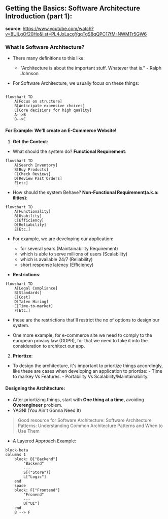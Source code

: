 ## Getting the Basics: Software Architecture Introduction (part 1):

**source**: https://www.youtube.com/watch?v=8UlLgOf20Ho&list=PL4JxLacgYgqTgS8qQPC17fM-NWMTr5GW6

### What is Software Architecture?

- There many definitions to this like:

  - "Architecture is about the important stuff. Whatever that is." - Ralph Johnson

- For Software Architecture, we usually focus on these things:

```mermaid

flowchart TD
    A[Focus on structure]
    B[Anticipate expensive choices]
    C[Core decisions for high quality]
    A-->B
    B-->C
```

#### For Example: We'll create an E-Commerce Website!

1. **Get the Context**:

- What should the system do?
  **Functional Requirement**:

```mermaid
flowchart TD
    A[Search Inventory]
    B[Buy Products]
    C[Check Reviews]
    D[Review Past Orders]
    E[etc]
```

- How should the system Behave?
  **Non-Functional Requirement(a.k.a: ilities)**:

```mermaid
flowchart TD
    A[Functionality]
    B[Usability]
    C[Efficiency]
    D[Reliability]
    E[Etc.]
```

- For example, we are developing our application:

  - for several years (Maintainability Requirement)
  - which is able to serve millions of users (Scalability)
  - which is available 24/7 (Reliability)
  - short response latency (Efficiency)

- **Restrictions**:

```mermaid
flowchart TD
    A[Legal Compliance]
    B[Standards]
    C[Cost]
    D[Talen Hiring]
    E[Time-to-market]
    F[Etc.]
```

- these are the restrictions that'll restrict the no of options to design our system.

- One more example, for e-commerce site we need to comply to the european privacy law (GDPR),
  for that we need to take it into the consideration to architect our app.

2. **Priortize**:

- To design the architecture, it's important to priortize things accordingly, like these
  are cases when developing an application to priortize: - Time to markey Vs Features. - Portability Vs Scalability/Maintainability.

#### Designing the Architecture:

- After priortizing things, start with **One thing at a time**, avoiding **Overengineer**
  problem.
- YAGNI (You Ain't Gonna Need It)

> Good resource for Software Architecture: Software Architecture Patterns: Understanding
> Common Architecture Patterns and When to Use Them

- A Layered Approach Example:

```mermaid
block-beta
columns 1
    block: B["Backend"]
        "Backend"
        ---
        S[("Store")]
        L["Logic"]
    end
    space
    block: F["Frontend"]
        "Fronend"
        ---
        U["UI"]
    end
    B --> F

```
